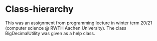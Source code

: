 # Class-hierarchy

This was an assignment from programming lecture in winter term 20/21 (computer science @ RWTH Aachen University).
The class BigDecimalUtility was given as a help class.
